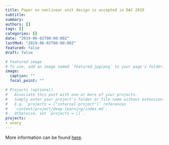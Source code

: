 ```yaml
---
title: Paper on nonlinear unit design is accepted in DAC 2019
subtitle: 
summary: 
authors: []
tags: []
categories: []
date: "2019-06-02T00:00:00Z"
lastMod: "2019-06-02T00:00:00Z"
featured: false
draft: false

# Featured image
# To use, add an image named `featured.jpg/png` to your page's folder. 
image:
  caption: ""
  focal_point: ""

# Projects (optional).
#   Associate this post with one or more of your projects.
#   Simply enter your project's folder or file name without extension.
#   E.g. `projects = ["internal-project"]` references 
#   `content/project/deep-learning/index.md`.
#   Otherwise, set `projects = []`.
projects: 
- unary
---
```


More information can be found [here](https://diwu1990.github.io/publication/2019-06-02-dac/).